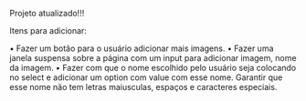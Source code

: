 
Projeto atualizado!!!


Itens para adicionar:

• Fazer um botão para o usuário adicionar mais imagens.
• Fazer uma janela suspensa sobre a página com um input para adicionar imagem, nome da imagem.
• Fazer com que o nome escolhido pelo usuário seja colocando no select e adicionar um option com value com esse nome. Garantir que esse nome não tem letras maiusculas, espaços e caracteres especiais. 